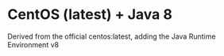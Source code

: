 # CentOS (latest) + Java 8

Derived from the official centos:latest, adding the Java Runtime Environment v8